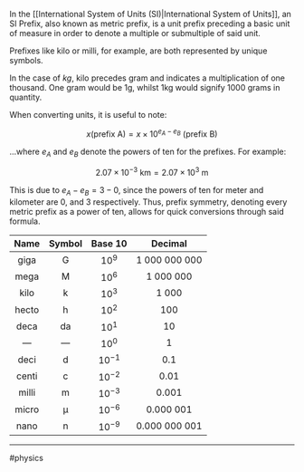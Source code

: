 In the [[International System of Units (SI)|International System of Units]], an SI Prefix, also known as metric prefix, is a unit prefix preceding a basic unit of measure in order to denote a multiple or submultiple of said unit. 

Prefixes like kilo or milli, for example, are both represented by unique symbols. 

In the case of $kg$, kilo precedes gram and indicates a multiplication of one thousand. One gram would be 1g, whilst 1kg would signify 1000 grams in quantity.

When converting units, it is useful to note:

$$
x(\text{prefix A}) = x \times 10^{e_{A} - e_{B}} \text{ (prefix B)}
$$

...where $e_{A}$ and $e_{B}$ denote the powers of ten for the prefixes. For example:

$$
2.07 \times 10^{-3}\text{ km}=2.07\times 10^{3}\text{ m}
$$

This is due to $e_{A}-e_{B}=3-0$, since the powers of ten for meter and kilometer are 0, and 3 respectively. Thus, prefix symmetry, denoting every metric prefix as a power of ten, allows for quick conversions through said formula.

| Name  | Symbol |  Base 10  |    Decimal    |
| :---: | :----: | :-------: | :-----------: |
| giga  |   G    | $10^{9}$  | 1 000 000 000 |
| mega  |   M    | $10^{6}$  |   1 000 000   |
| kilo  |   k    | $10^{3}$  |     1 000     |
| hecto |   h    | $10^{2}$  |      100      |
| deca  |   da   | $10^{1}$  |      10       |
|   —   |   —    | $10^{0}$  |       1       |
| deci  |   d    | $10^{-1}$ |      0.1      |
| centi |   c    | $10^{-2}$ |     0.01      |
| milli |   m    | $10^{-3}$ |     0.001     |
| micro |   µ    | $10^{-6}$ |   0.000 001   |
| nano  |   n    | $10^{-9}$ | 0.000 000 001 |

---
#physics 